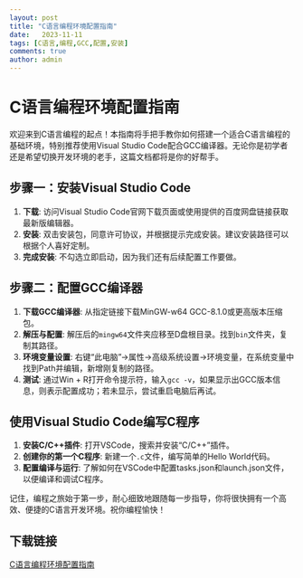 ```yaml
---
layout: post
title: "C语言编程环境配置指南"
date:   2023-11-11
tags: [C语言,编程,GCC,配置,安装]
comments: true
author: admin
---
```

# C语言编程环境配置指南

欢迎来到C语言编程的起点！本指南将手把手教你如何搭建一个适合C语言编程的基础环境，特别推荐使用Visual Studio Code配合GCC编译器。无论你是初学者还是希望切换开发环境的老手，这篇文档都将是你的好帮手。

## 步骤一：安装Visual Studio Code

1. **下载**: 访问Visual Studio Code官网下载页面或使用提供的百度网盘链接获取最新版编辑器。
2. **安装**: 双击安装包，同意许可协议，并根据提示完成安装。建议安装路径可以根据个人喜好定制。
3. **完成安装**: 不勾选立即启动，因为我们还有后续配置工作要做。

## 步骤二：配置GCC编译器

1. **下载GCC编译器**: 从指定链接下载MinGW-w64 GCC-8.1.0或更高版本压缩包。
2. **解压与配置**: 解压后的`mingw64`文件夹应移至D盘根目录。找到`bin`文件夹，复制其路径。
3. **环境变量设置**: 右键“此电脑”->属性->高级系统设置->环境变量，在系统变量中找到Path并编辑，新增刚复制的路径。
4. **测试**: 通过Win + R打开命令提示符，输入`gcc -v`，如果显示出GCC版本信息，则表示配置成功；若未显示，尝试重启电脑后再试。

## 使用Visual Studio Code编写C程序

1. **安装C/C++插件**: 打开VSCode，搜索并安装“C/C++”插件。
2. **创建你的第一个C程序**: 新建一个`.c`文件，编写简单的Hello World代码。
3. **配置编译与运行**: 了解如何在VSCode中配置tasks.json和launch.json文件，以便编译和调试C程序。

记住，编程之旅始于第一步，耐心细致地跟随每一步指导，你将很快拥有一个高效、便捷的C语言开发环境。祝你编程愉快！

## 下载链接

[C语言编程环境配置指南](https://pan.quark.cn/s/9e68aa78629d)